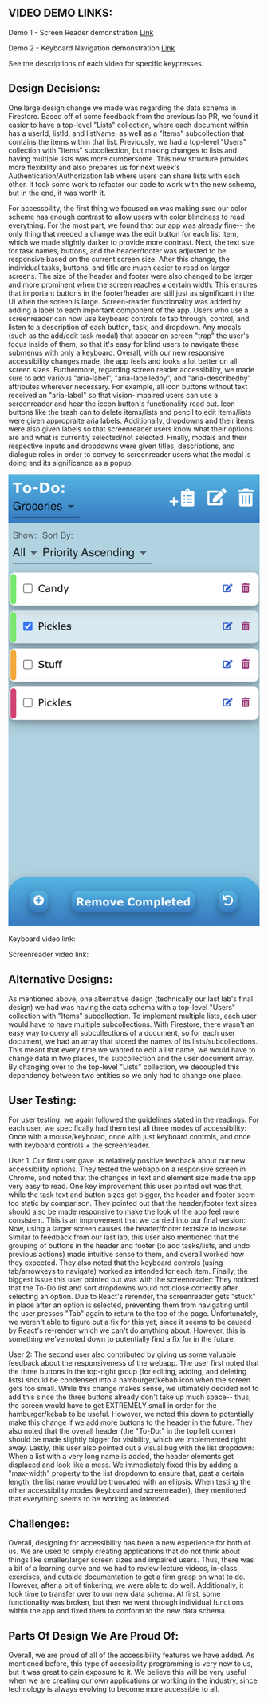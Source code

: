 ## VIDEO DEMO LINKS:

Demo 1 - Screen Reader demonstration [Link](https://youtu.be/1kzSXAjBmlw)

Demo 2 - Keyboard Navigation demonstration [Link](https://youtu.be/J86ilS-cDME)

See the descriptions of each video for specific keypresses.

## Design Decisions:
One large design change we made was regarding the data schema in Firestore. Based off of some feedback from the previous lab PR, we found it easier to have a top-level "Lists" collection, where each document within has a userId, listId, and listName, as well as a "Items" subcollection that contains the items within that list. Previously, we had a top-level "Users" collection with "Items" subcollection, but making changes to lists and having multiple lists was more cumbersome. This new structure provides more flexibility and also prepares us for next week's Authentication/Authorization lab where users can share lists with each other. It took some work to refactor our code to work with the new schema, but in the end, it was worth it.

For accessbility, the first thing we focused on was making sure our color scheme has enough contrast to allow users with color blindness to read everything. For the most part, we found that our app was already fine-- the only thing that needed a change was the edit button for each list item, which we made slightly darker to provide more contrast. Next, the text size for task names, buttons, and the header/footer was adjusted to be responsive based on the current screen size. After this change, the individual tasks, buttons, and title are much easier to read on larger screens. The size of the header and footer were also changed to be larger and more prominent when the screen reaches a certain width: This ensures that important buttons in the footer/header are still just as significant in the UI when the screen is large. Screen-reader functionality was added by adding a label to each important component of the app. Users who use a screenreader can now use keyboard controls to tab through, control, and listen to a description of each button, task, and dropdown. Any modals (such as the add/edit task modal) that appear on screen "trap" the user's focus inside of them, so that it's easy for blind users to navigate these submenus with only a keyboard. Overall, with our new responsive accessibility changes made, the app feels and looks a lot better on all screen sizes. Furthermore, regarding screen reader accessibility, we made sure to add various "aria-label", "aria-labelledby", and "aria-describedby" attributes wherever necessary. For example, all icon buttons without text received an "aria-label" so that vision-impaired users can use a screenreader and hear the iccon button's functionality read out. Icon buttons like the trash can to delete items/lists and pencil to edit items/lists were given appropraite aria labels. Additionally, dropdowns and their items were also given labels so that screenreader users know what their options are and what is currently selected/not selected. Finally, modals and their respective inputs and dropdowns were given titles, descriptions, and dialogue roles in order to convey to screenreader users what the modal is doing and its significance as a popup.

![](final.png)

Keyboard video link:

Screenreader video link:


## Alternative Designs:
As mentioned above, one alternative design (technically our last lab's final design) we had was having the data schema with a top-level "Users" collection with "Items" subcollection. To implement multiple lists, each user would have to have multiple subcollections. With Firestore, there wasn't an easy way to query all subcollections of a document, so for each user document, we had an array that stored the names of its lists/subcollections. This meant that every time we wanted to edit a list name, we would have to change data in two places, the subcollection and the user document array. By changing over to the top-level "Lists" collection, we decoupled this dependency between two entities so we only had to change one place.

## User Testing:
For user testing, we again followed the guidelines stated in the readings. For each user, we specifically had them test all three modes of accessibility: Once with a mouse/keyboard, once with just keyboard controls, and once with keyboard controls + the screenreader.

User 1: Our first user gave us relatively positive feedback about our new accessibility options. They tested the webapp on a responsive screen in Chrome, and noted that the changes in text and element size made the app very easy to read. One key improvement this user pointed out was that, while the task text and button sizes get bigger, the header and footer seem too static by comparison. They pointed out that the header/footer text sizes should also be made responsive to make the look of the app feel more consistent. This is an improvement that we carried into our final version: Now, using a larger screen causes the header/footer textsize to increase. Similar to feedback from our last lab, this user also mentioned that the grouping of buttons in the header and footer (to add tasks/lists, and undo previous actions) made intuitive sense to them, and overall worked how they expected. They also noted that the keyboard controls (using tab/arrowkeys to navigate) worked as intended for each item. Finally, the biggest issue this user pointed out was with the screenreader: They noticed that the To-Do list and sort dropdowns would not close correctly after selecting an option. Due to React's rerender, the screenreader gets "stuck" in place after an option is selected, preventing them from navigating until the user presses "Tab" again to return to the top of the page. Unfortunately, we weren't able to figure out a fix for this yet, since it seems to be caused by React's re-render which we can't do anything about. However, this is something we've noted down to potentially find a fix for in the future.

User 2: The second user also contributed by giving us some valuable feedback about the responsiveness of the webapp. The user first noted that the three buttons in the top-right group (for editing, adding, and deleting lists) should be condensed into a hamburger/kebab icon when the screen gets too small. While this change makes sense, we ultimately decided not to add this since the three buttons already don't take up much space-- thus, the screen would have to get EXTREMELY small in order for the hamburger/kebab to be useful. However, we noted this down to potentially make this change if we add more buttons to the header in the future. They also noted that the overall header (the "To-Do:" in the top left corner) should be made slightly bigger for visibility, which we implemented right away. Lastly, this user also pointed out a visual bug with the list dropdown: When a list with a very long name is added, the header elements get displaced and look like a mess. We immediately fixed this by adding a "max-width" property to the list dropdown to ensure that, past a certain length, the list name would be truncated with an ellipsis. When testing the other accessibility modes (keyboard and screenreader), they mentioned that everything seems to be working as intended.

## Challenges:
Overall, designing for accessibility has been a new experience for both of us. We are used to simply creating applications that do not think about things like smaller/larger screen sizes and impaired users. Thus, there was a bit of a learning curve and we had to review lecture videos, in-class exercises, and outside documentation to get a firm grasp on what to do. However, after a bit of tinkering, we were able to do well. Additionally, it took time to transfer over to our new data schema. At first, some functionality was broken, but then we went through individual functions within the app and fixed them to conform to the new data schema.

## Parts Of Design We Are Proud Of:
Overall, we are proud of all of the accessibility features we have added. As mentioned before, this type of accesibility programming is very new to us, but it was great to gain exposure to it. We believe this will be very useful when we are creating our own applications or working in the industry, since technology is always evolving to become more accessible to all.
